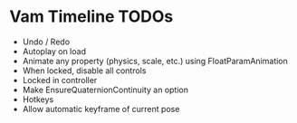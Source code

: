 # Vam Timeline TODOs

- Undo / Redo
- Autoplay on load
- Animate any property (physics, scale, etc.) using FloatParamAnimation
- When locked, disable all controls
- Locked in controller
- Make EnsureQuaternionContinuity an option
- Hotkeys
- Allow automatic keyframe of current pose
